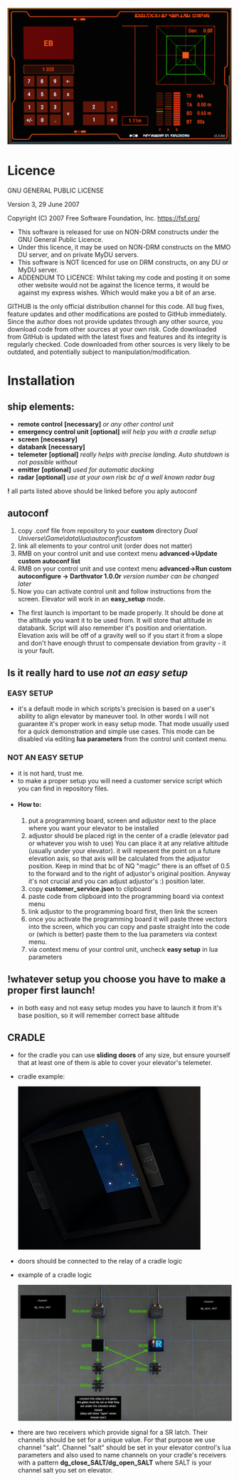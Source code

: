 ![alt text](images/image.png)

# Licence
GNU GENERAL PUBLIC LICENSE

Version 3, 29 June 2007

Copyright (C) 2007 Free Software Foundation, Inc. <https://fsf.org/>

- This software is released for use on NON-DRM constructs under the GNU General Public Licence.
- Under this licence, it may be used on NON-DRM constructs on the MMO DU server, and on private MyDU servers.
- This software is NOT licenced for use on DRM constructs, on any DU or MyDU server.
- ADDENDUM TO LICENCE: Whilst taking my code and posting it on some other website would not be against the licence terms, it would be against my express wishes. Which would make you a bit of an arse.

GITHUB is the only official distribution channel for this code.
All bug fixes, feature updates and other modifications are posted to GitHub immediately.
Since the author does not provide updates through any other source, you download code from other sources at your own risk.
Code downloaded from GitHub is updated with the latest fixes and features and its integrity is regularly checked.
Code downloaded from other sources is very likely to be outdated, and potentially subject to manipulation/modification.

# Installation
## ship elements:
- __remote control__ __[necessary]__ _or any other control unit_
- __emergency control unit__ __[optional]__ _will help you with a cradle setup_
- __screen__ __[necessary]__
- __databank__ __[necessary]__
- __telemeter__ __[optional]__ _really helps with precise landing. Auto shutdown is not possible without_
- __emitter__ __[optional]__ _used for automatic docking_
- __radar__ __[optional]__ _use at your own risk bc of a well known radar bug_

__!__ all parts listed above should be linked before you aply autoconf

## autoconf
1. copy .conf file from repository to your __custom__ directory _Dual Universe\Game\data\lua\autoconf\custom_
2. link all elements to your control unit (order does not matter)
3. RMB on your control unit and use context menu __advanced->Update custom autoconf list__
4. RMB on your control unit and use context menu __advanced->Run custom autoconfigure -> Darthvator 1.0.0r__ _version number can be changed later_
5. Now you can activate control unit and follow instructions from the screen. Elevator will work in an __easy_setup__ mode.

- The first launch is important to be made properly. It should be done at the altitude you want it to be used from. It will store that altitude in databank. Script will also remember it's position and orientation. Elevation axis will be off of a gravity well so if you start it from a slope and don't have enough thrust to compensate deviation from gravity - it is your fault.

## Is it really hard to use _not an easy setup_
### EASY SETUP
- it's a default mode in which scripts's precision is based on a user's ability to align elevator by maneuver tool. In other words I will not guarantee it's proper work in easy setup mode. That mode usually used for a quick demonstration and simple use cases. This mode can be disabled via editing __lua parameters__ from the control unit context menu.
### NOT AN EASY SETUP
- it is not hard, trust me.
- to make a proper setup you will need a customer service script which you can find in repository files.
- #### How to:
    1. put a programming board, screen and adjustor next to the place where you want your elevator to be installed
    2. adjustor should be placed rigt in the center of a cradle (elevator pad or whatever you wish to use) You can place it at any relative altitude (usually under your elevator). it will repesent the point on a future elevation axis, so that axis will be calculated from the adjustor position. Keep in mind that bc of NQ "magic" there is an offset of 0.5 to the forward and to the right of adjustor's original position. Anyway it's not crucial and you can adjust adjustor's :) position later.
    3. copy __customer_service.json__ to clipboard
    4. paste code from clipboard into the programming board via context menu
    5. link adjustor to the programming board first, then link the screen
    6. once you activate the programming board it will paste three vectors into the screen, which you can copy and paste straight into the code or (which is better) paste them to the lua parameters via context menu.
    7. via context menu of your control unit, uncheck __easy setup__ in lua parameters

## !whatever setup you choose you have to make a proper first launch!
- in both easy and not easy setup modes you have to launch it from it's base position, so it will remember correct base altitude

## CRADLE
- for the cradle you can use __sliding doors__ of any size, but ensure yourself that at least one of them is able to cover your elevator's telemeter.
- cradle example:

    ![alt text](images/cradle.png)

- doors should be connected to the relay of a cradle logic
- example of a cradle logic

    ![alt text](images/cradle_logic.png)

- there are two receivers which provide signal for a SR latch. Their channels should be set for a unique value. For that purpose we use channel "salt". Channel "salt" should be set in your elevator control's lua parameters and also used to name channels on your cradle's receivers with a pattern __dg_close_SALT/dg_open_SALT__ where SALT is your channel salt you set on elevator.
